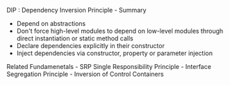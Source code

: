 
DIP : Dependency Inversion Principle - Summary

- Depend on abstractions
- Don't force high-level modules to depend on low-level modules through direct instantiation or static method calls
- Declare dependencies explicitly in their constructor
- Inject dependencies via constructor, property or parameter injection

Related Fundamenetals
	- SRP Single Responsibility Principle
	- Interface Segregation Principle
	- Inversion of Control Containers

